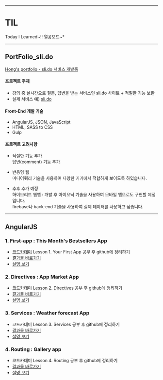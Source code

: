 ******************************************************
# TIL
Today I Learned~!! 열공모드~*
******************************************************

## PortFolio_sli.do
[Hong's portfolio - sli.do 서비스 개발중](https://sharryhong.github.io/TIL/angularjs/hs_slido/src/index.html)

#### 프로젝트 주제 

- 강의 중 실시간으로 질문, 답변을 받는 서비스인 sli.do 사이트 + 적절한 기능 보완 <br>
- 실제 서비스 예) [sli.do](https://app.sli.do/event/qao1egje/ask)

#### Front-End 개발 기술

- AngularJS, JSON, JavaScript
- HTML, SASS to CSS 
- Gulp

#### 프로젝트 고려사항

- 적절한 기능 추가<br>
답변(comment) 기능 추가

- 반응형 웹 <br>
미디어쿼리 기술을 사용하여 다양한 기기에서 적합하게 보이도록 하였습니다.

- 추후 추가 예정 <br>
하이브리드 웹앱 : 개발 후 아이오닉 기술을 사용하여 모바일 앱으로도 구현할 예정입니다.<br>
firebase나 back-end 기술을 사용하여 실제 데이터를 사용하고 싶습니다. 

******************************************************

## AngularJS

### 1. First-app : This Month's Bestsellers App
- [코드카데미](https://www.codecademy.com) Lesson 1. Your First App 공부 후 github에 정리하기
- [결과물 바로가기](https://sharryhong.github.io/TIL/angularjs/01_first_app)
- [설명 보기](https://github.com/sharryhong/TIL/tree/master/angularjs/01_first_app)

### 2. Directives : App Market App
- 코드카데미 Lesson 2. Directives 공부 후 github에 정리하기
- [결과물 바로가기](https://sharryhong.github.io/TIL/angularjs/02_directives)
- [설명 보기](https://github.com/sharryhong/TIL/tree/master/angularjs/02_directives)

### 3. Services : Weather forecast App
- 코드카데미 Lesson 3. Services 공부 후 github에 정리하기
- [결과물 바로가기](https://sharryhong.github.io/TIL/angularjs/03_services)
- [설명 보기](https://github.com/sharryhong/TIL/tree/master/angularjs/03_services)

### 4. Routing : Gallery app
- 코드카데미 Lesson 4. Routing 공부 후 github에 정리하기
- [결과물 바로가기](https://sharryhong.github.io/TIL/angularjs/04_routing)
- [설명 보기](https://github.com/sharryhong/TIL/tree/master/angularjs/04_routing)